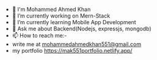 <!--
## Hi there 👋

**mak0551/mak0551** is a ✨ _special_ ✨ repository because its `README.md` (this file) appears on your GitHub profile.

Here are some ideas to get you started:
- 😄 Pronouns: ...
- ⚡ Fun fact: ...
- 🤔 I’m looking for help with ...
- 👯 I’m looking to collaborate on ...
-->
- 👋 I'm Mohammed Ahmed Khan
- 🔭 I’m currently working on Mern-Stack
- 🌱 I’m currently learning Mobile App Development
- 💬 Ask me about Backend(Nodejs, expressjs, mongodb)
- 📫 How to reach me:-
- write me at mohammedahmedkhan551@gmail.com
- my portfolio https://mak551portfolio.netlify.app/
